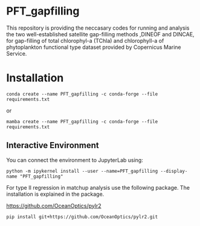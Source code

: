 # PFT_gapfilling
This repository is providing the neccasary codes for running and analysis the two well-established satellite gap-filling methods ,DINEOF and DINCAE, for gap-filling of total chlorophyl-a (TChla) and chlorophyll-a of phytoplankton functional type dataset provided by Copernicus Marine Service.

# Installation
```
conda create --name PFT_gapfilling -c conda-forge --file requirements.txt
```
or
```
mamba create --name PFT_gapfilling -c conda-forge --file requirements.txt
```
## Interactive Environment
You can connect the environment to JupyterLab using:
```
python -m ipykernel install --user --name=PFT_gapfilling --display-name "PFT_gapfilling"
```
For type II regression in matchup analysis use the following package. The installation is explained in the package.

https://github.com/OceanOptics/pylr2
```
pip install git+https://github.com/OceanOptics/pylr2.git
```
